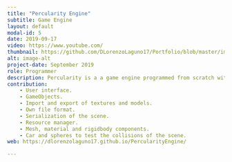```yaml
---
title: "Percularity Engine"
subtitle: Game Engine
layout: default
modal-id: 5
date: 2019-09-17
video: https://www.youtube.com/
thumbnail: https://github.com/DLorenzoLaguno17/Portfolio/blob/master/img/portfolio/Percularity.gif?raw=true
alt: image-alt
project-date: September 2019
role: Programmer
description: Percularity is a a game engine programmed from scratch with C++ using open third-party libraries. It was developed in third course by two students. The purpouse of the subject was to build a game engine useful enough it could allow us to develop a game with the whole class as a big team. Using pairs, each team developed their own version of the program with the idea of mergeing the best parts of each of them into the best game engine we could get.
contribution: 
    - User interface.
    - GameObjects.
    - Import and export of textures and models.
    - Own file format.
    - Serialization of the scene.
    - Resource manager.
    - Mesh, material and rigidbody components.
    - Car and spheres to test the collisions of the scene.
web: https://dlorenzolaguno17.github.io/PercularityEngine/

---
```

